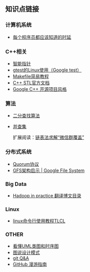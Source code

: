 
## 知识点链接




### 计算机系统
- [每个程序员都应该知道的时延](https://people.eecs.berkeley.edu/~rcs/research/interactive_latency.html)


### C++相关

- [智能指针](https://www.cnblogs.com/wxquare/p/4759020.html)
- [gtest的Linux使用（Google test）](https://www.cnblogs.com/hcu5555/archive/2015/04/30/4468847.html)
- [Makefile简易教程](https://www.cnblogs.com/owlman/p/5514724.html)
- [C++ STL官方文档](http://www.cplusplus.com/reference/vector/vector/)
- [Google C++ 开源项目风格](https://zh-google-styleguide.readthedocs.io/en/latest/google-cpp-styleguide/contents/)

### 算法

- [二分查找算法](https://www.cnblogs.com/luoxn28/p/5767571.html)
- [并查集](https://mp.weixin.qq.com/s?__biz=MjM5ODYxMDA5OQ==&mid=2651961784&idx=1&sn=8cafa3051aa3f56327038f884512fb9d&chksm=bd2d0c648a5a85729f873caf1475df2ec7e9d1221e1e69ac0085e34c0a1f309a8797fd1453ce&scene=0&xtrack=1#rd)

  扩展阅读：[链表法求解“微信群覆盖”](https://mp.weixin.qq.com/s?__biz=MjM5ODYxMDA5OQ==&mid=2651961762&idx=1&sn=5cc03810dfd50875937f1d89bac2d919&chksm=bd2d0c7e8a5a8568caada4b4f04369079286894b93786dfebff6fef1c193c3a19db172dcf5e8&scene=21)

### 分布式系统
- [Quorum协议](https://en.wikipedia.org/wiki/Quorum_(distributed_computing))
- [GFS架构启示 | Google File System](https://mp.weixin.qq.com/s?__biz=MjM5ODYxMDA5OQ==&mid=2651961812&idx=1&sn=592e3cc722bdfc4201d07cb1b087ed06&chksm=bd2d0c088a5a851eec1e01cea1d68a365edab46bc6985c469adb4b0df17f0e6c2f07bda8da47&scene=21)


### Big Data
- [Hadoop in practice 翻译博文目录](https://www.cnblogs.com/datacloud/p/3604492.html)


### Linux

- [linux命令行使用教程TLCL](http://billie66.github.io/TLCL/book/index.html)

### OTHER

- [看懂UML类图和时序图](https://design-patterns.readthedocs.io/zh_CN/latest/read_uml.html)
- [图说设计模式](https://design-patterns.readthedocs.io/zh_CN/latest/index.html)
- [git Q&A](https://github.com/k88hudson/git-flight-rules/blob/master/README_zh-CN.md)
- [GitHub 漫游指南](https://github.com/phodal/github)
